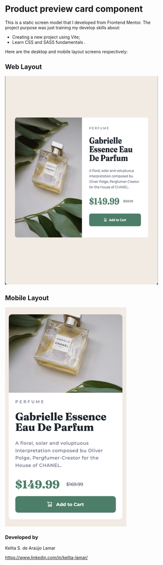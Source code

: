 # Product preview card component   


This is a static screen model that I developed from Frontend Mentor. The project purpose was just training my develop skills about:
* Creating a new project using Vite; 
* Learn CSS and SASS fundamentals .

Here are the desktop and mobile layout screens respectively:

## Web Layout
<img src="https://raw.githubusercontent.com/kelitasukita/product-preview-card-component/master/assets/desktop_version.png" width="600" height="685">

## Mobile Layout
<img src="https://raw.githubusercontent.com/kelitasukita/product-preview-card-component/master/assets/mobile_version.png" width="400" height="721">


### Developed by

Kelita S. de Araújo Lamar

https://www.linkedin.com/in/kelita-lamar/
